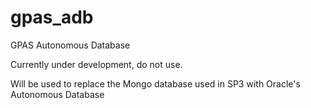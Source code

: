 # gpas_adb
GPAS Autonomous Database

Currently under development, do not use.

Will be used to replace the Mongo database used in SP3 with Oracle's Autonomous Database
